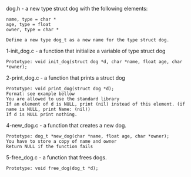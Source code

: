 dog.h -  a new type struct dog with the following elements:

	name, type = char *
	age, type = float
	owner, type = char *

	Define a new type dog_t as a new name for the type struct dog.


1-init_dog.c - a function that initialize a variable of type struct dog

	Prototype: void init_dog(struct dog *d, char *name, float age, char *owner);


2-print_dog.c - a function that prints a struct dog

	Prototype: void print_dog(struct dog *d);
	Format: see example bellow
	You are allowed to use the standard library
	If an element of d is NULL, print (nil) instead of this element. (if name is NULL, print Name: (nil))
	If d is NULL print nothing.


4-new_dog.c - a function that creates a new dog.

	Prototype: dog_t *new_dog(char *name, float age, char *owner);
	You have to store a copy of name and owner
	Return NULL if the function fails


5-free_dog.c -  a function that frees dogs.

	Prototype: void free_dog(dog_t *d);

